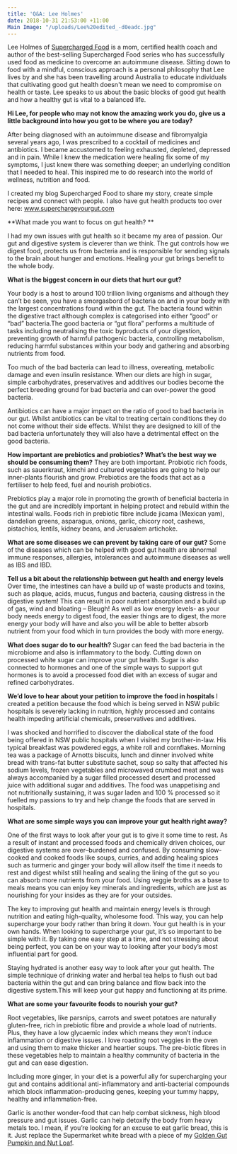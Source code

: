 ```yaml
---
title: 'Q&A: Lee Holmes'
date: 2018-10-31 21:53:00 +11:00
Main Image: "/uploads/Lee%20edited_-d0eadc.jpg"
---
```


Lee Holmes of [Supercharged Food](https://www.superchargedfood.com/) is a mom, certified health coach and author of the best-selling Supercharged Food series who has successfully used food as medicine to overcome an autoimmune disease. Sitting down to food with a mindful, conscious approach is a personal philosophy that Lee lives by and she has been travelling around Australia to educate individuals that cultivating good gut health doesn't mean we need to compromise on health or taste. Lee speaks to us about the basic blocks of good gut health and how a healthy gut is vital to a balanced life.

**Hi Lee, for people who may not know the amazing work you do, give us a little background into how you got to be where you are today?**

After being diagnosed with an autoimmune disease and fibromyalgia several years ago, I was prescribed to a cocktail of medicines and antibiotics. I became accustomed to feeling exhausted, depleted, depressed and in pain. While I knew the medication were healing fix some of my symptoms, I just knew there was something deeper; an underlying condition that I needed to heal. This inspired me to do research into the world of wellness, nutrition and food.

I created my blog Supercharged Food to share my story, create simple recipes and connect with people. I also have gut health products too over here: www.superchargeyourgut.com

**What made you want to focus on gut health? **

I had my own issues with gut health so it became my area of passion. Our gut and digestive system is cleverer than we think. The gut controls how we digest food, protects us from bacteria and is responsible for sending signals to the brain about hunger and emotions. Healing your gut brings benefit to the whole body.

**What is the biggest concern in our diets that hurt our gut?**

Your body is a host to around 100 trillion living organisms and although they can’t be seen, you have a smorgasbord of bacteria on and in your body with the largest concentrations found within the gut. The bacteria found within the digestive tract although complex is categorised into either “good” or “bad” bacteria.The good bacteria or “gut flora” performs a multitude of tasks including neutralising the toxic byproducts of your digestion, preventing growth of harmful pathogenic bacteria, controlling metabolism, reducing harmful substances within your body and gathering and absorbing nutrients from food.

Too much of the bad bacteria can lead to illness, overeating, metabolic damage and even insulin resistance. When our diets are high in sugar, simple carbohydrates, preservatives and additives our bodies become the perfect breeding ground for bad bacteria and can over-power the good bacteria.

Antibiotics can have a major impact on the ratio of good to bad bacteria in our gut. Whilst antibiotics can be vital to treating certain conditions they do not come without their side effects. Whilst they are designed to kill of the bad bacteria unfortunately they will also have a detrimental effect on the good bacteria.

**How important are prebiotics and probiotics? What’s the best way we should be consuming them?**
They are both important. Probiotic rich foods, such as sauerkraut, kimchi and cultured vegetables are going to help our inner-plants flourish and grow. Prebiotics are the foods that act as a fertiliser to help feed, fuel and nourish probiotics.

Prebiotics play a major role in promoting the growth of beneficial bacteria in the gut and are incredibly important in helping protect and rebuild within the intestinal walls. Foods rich in prebiotic fibre include jicama (Mexican yam), dandelion greens, asparagus, onions, garlic, chicory root, cashews, pistachios, lentils, kidney beans, and Jerusalem artichoke.

**What are some diseases we can prevent by taking care of our gut?**
Some of the diseases which can be helped with good gut health are abnormal immune responses, allergies, intolerances and autoimmune diseases as well as IBS and IBD.

**Tell us a bit about the relationship between gut health and energy levels**
Over time, the intestines can have a build up of waste products and toxins, such as plaque, acids, mucus, fungus and bacteria, causing distress in the digestive system! This can result in poor nutrient absorption and a build up of gas, wind and bloating – Bleugh! As well as low energy levels- as your body needs energy to digest food, the easier things are to digest, the more energy your body will have and also you will be able to better absorb nutrient from your food which in turn provides the body with more energy.

**What does sugar do to our health?**
Sugar can feed the bad bacteria in the microbiome and also is inflammatory to the body. Cutting down on processed white sugar can improve your gut health. Sugar is also connected to hormones and one of the simple ways to support gut hormones is to avoid a processed food diet with an excess of
sugar and refined carbohydrates.

**We’d love to hear about your petition to improve the food in hospitals**
I created a petition because the food which is being served in NSW public hospitals is severely lacking in nutrition, highly processed and contains health impeding artificial chemicals, preservatives and additives.

I was shocked and horrified to discover the diabolical state of the food being offered in NSW public hospitals when I visited my brother-in-law. His typical breakfast was powdered eggs, a white roll and cornflakes. Morning tea was a package of Arnotts biscuits, lunch and dinner involved white bread with trans-fat butter substitute sachet, soup so salty that affected his sodium levels, frozen vegetables and microwaved crumbed meat and was always accompanied by a sugar filled processed desert and processed juice with additional sugar and additives. The food was unappetising and not nutritionally sustaining, it was sugar laden and 100 % processed so it fuelled my passions to try and help change the foods that are served in hospitals.

**What are some simple ways you can improve your gut health right away?**

One of the first ways to look after your gut is to give it some time to rest. As a result of instant and processed foods and chemically driven choices, our digestive systems are over–burdened and confused. By consuming slow-cooked and cooked foods like soups, curries, and adding healing spices such as turmeric and ginger your body will allow itself the time it needs to rest and digest whilst still healing and sealing the lining of the gut so you can absorb more nutrients from your food. Using veggie broths as a base to meals means you can enjoy key minerals and ingredients, which are just as nourishing for your insides as they are for your outsides.

The key to improving gut health and maintain energy levels is through nutrition and eating high-quality, wholesome food. This way, you can help supercharge your body rather than bring it down. Your gut health is in your own hands. When looking to supercharge your gut, it’s so important to be simple with it. By taking one easy step at a time, and not stressing about being perfect, you can be on your way to looking after your body’s most influential part for good.

Staying hydrated is another easy way to look after your gut health. The simple technique of drinking water and herbal tea helps to flush out bad bacteria within the gut and can bring balance and flow back into the digestive system.This will keep your gut happy and functioning at its prime.

**What are some your favourite foods to nourish your gut?**

Root vegetables, like parsnips, carrots and sweet potatoes are naturally gluten-free, rich in prebiotic fibre and provide a whole load of nutrients. Plus, they have a low glycaemic index which means they won’t induce inflammation or digestive issues. I love roasting root veggies in the oven and using them to make thicker and heartier soups. The pre-biotic fibres in these vegetables help to maintain a healthy community of bacteria in the gut and can ease digestion.

Including more ginger, in your diet is a powerful ally for supercharging your gut and contains additional anti-inflammatory and anti-bacterial compounds which block inflammation-producing genes, keeping your tummy happy, healthy and inflammation-free.

Garlic is another wonder-food that can help combat sickness, high blood pressure and gut issues. Garlic can help detoxify the body from heavy metals too. I mean, if you’re looking for an excuse to eat garlic bread, this is it. Just replace the Supermarket white bread with a piece of my [Golden Gut Pumpkin and Nut Loaf](https://www.superchargedfood.com/blog/dairy-free-themes/golden-gut-pumpkin-and-nut-loaf/).